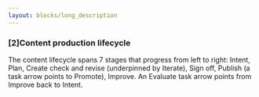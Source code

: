 ```yaml
---
layout: blocks/long_description
---
```

### [2]Content production lifecycle

The content lifecycle spans 7 stages that progress from left to right: Intent, Plan, Create check and revise (underpinned by Iterate), Sign off, Publish (a task arrow points to Promote), Improve. An Evaluate task arrow points from Improve back to Intent.

